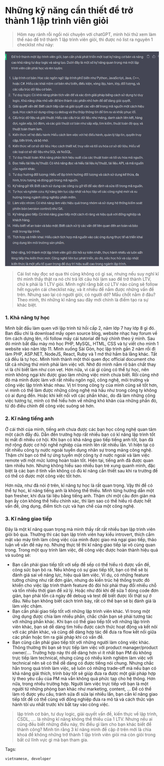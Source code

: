 # Những kỹ năng cần thiết để  trở thành 1 lập trình viên giỏi

> Hôm nay rảnh rỗi ngồi nói chuyện với chatGPT, mình hỏi thử xem làm thế nào để trở thành 1 lập trình viên giỏi, thì được nó list ra nguyên 1 checklist  như này:

![ltv gioi chatGPT](/content/images/ltv-gioi-chatgpt.png)

> Cái list này đọc sơ qua thì cũng không có gì sai, nhưng nếu suy nghĩ kĩ thì mình thấy thật ra nó chỉ trả lời câu hỏi làm sao để trở thành LTV, chứ k phải là 1 LTV giỏi. Mình nghĩ rằng bất cứ LTV nào cũng sẽ follow hết nguyên cái checklist này, và ít nhiều để nắm được những vấn đề trên. Nhưng sao lại có người giỏi, có người dở? Mấu chốt nằm ở đâu? Theo mình, thì những kĩ năng sau đây mới chính là điểm tạo ra sự khác biệt.

### 1. Khả năng tự học

Mình bắt đầu làm quen với lập trình từ hồi cấp 2, năm lớp 7 hay lớp 8 gì đó. Ban đầu chỉ là download mấy open source blog, website nhạc hay forum về tìm cách dựng lên, rồi follow mấy cái tutorial để tuỳ chỉnh theo ý mình. Sau đó mình bắt đầu mày mò học PHP, MySQL, HTML, CSS và tự viết cho mình 1 website vào năm lớp 11. Mình xuống Sài Gòn, học lập trình gần 2 năm rồi đi làm PHP, ASP.NET, NodeJS, React, Ruby và 1 mớ thứ hầm bà lằng khác. Tất cả đều là tự học. Mình hình thành một thói quen đọc official document cho tất cả những thứ mình phải làm việc với. Nhờ đó mình nắm rõ bản chất thay vì là chỉ biết làm như con vẹt. Hơn nữa, vì cái gì cũng có thể tự học, nên mình không ngại khi được giao làm những việc mình chưa biết. Rồi cũng nhờ đó mà mình được làm với rất nhiều ngôn ngữ, công nghệ, môi trường và công việc lập trình khác nhau. Vị trí trong công ty của mình cũng sẽ tốt hơn, vì mình có thể làm được những công nghệ mà hầu như trong công ty không có ai đụng đến. Hoặc khi kết nối với các phần khác,  do đã làm những công việc tương tự, mình có thể hiểu hơn về những khó khăn của những phần đó, từ đó điều chỉnh để công việc suông sẻ hơn.

### 2. Kĩ năng tiếng anh

Ở cái thời của mình, tiếng anh chưa được các bạn học công nghệ quan tâm một cách đầy đủ. Dẫn đến trường hợp rất nhiều bạn có kĩ năng lập trình tốt bị mất đi nhiều cơ hội. Khi bạn có khả năng giao tiếp tiếng anh tốt, bạn đã mở rộng được cơ hội nghề nghiệp của mình lên rất nhiều lần. Vì hiện tại có rất nhiều công ty nước ngoài tuyển dụng nhân sự trong mảng công nghệ. Thậm chí bạn có thể tự ứng tuyển một công ty ở nước ngoài và làm việc remote với một mức lương hoàn toàn tốt. Hiện tại, tiếng anh đã được quan tâm nhiều hơn. Nhưng không hiểu sao nhiều bạn trẻ xung quanh mình, đặc biệt là các bạn ở tỉnh vẫn không có đủ kĩ năng cần thiết sau khi ra trường để có thể có được một công việc tốt hơn.

Hơn nữa, như đã nói ở trên, kĩ năng tự học là rất quan trọng. Vậy thì để có thể tự học, kĩ năng tiếng anh là không thể thiếu. Mình từng hướng dẫn một bạn fresher, khi đưa tài liệu bằng tiếng anh. Thậm chí một câu đơn giản mà bạn ấy còn không thể hiểu chính xác, thì làm sao có thể hiểu rõ được hết vấn đề, ứng dụng, điểm tích cực và hạn chế của một công nghệ.

### 3. Kĩ năng giao tiếp

Đây là một kĩ năng quan trọng mà mình thấy rất rất nhiều bạn lập trình viên giỏi bỏ qua. Thường thì các bạn lập trình viên hay kiểu introvert, thích cắm mặt vào máy tính làm công việc của mình được giao mà ngại giao tiếp, thảo luận về vấn đề này nọ. Nhưng thực tế thì kĩ năng giao tiếp lại vô cùng quan trong. Trong một quy trình làm việc, để công việc được hoàn thành hiệu quả và suông sẻ:

- Bạn cần phải giao tiếp tốt với sếp để sếp có thể hiểu rõ được vấn đề, công sức bạn bỏ ra. Nếu không có sự giao tiếp tốt, bạn có thể sẽ bị đánh giá sai về năng lực, hiệu quả làm việc. Ví dụ, có những feature tưởng chừng như rất đơn giản, nhưng do kiến trúc hệ thống trước đó khiến cho việc lập trình thành feature đó đòi hỏi phải thay đổi nhiều chỗ và tốn nhiều thời gian để xử lý. Hoặc như đôi khi để sửa 1 dòng code đơn giản, bạn phải tốn cả ngày để debug và test để biết được lỗi thật sự ở đâu. Nếu bạn không biết cách trình bày, rất có thể bạn sẽ bị đánh giá là làm việc chậm.
- Bạn cần phải giao tiếp tốt với những lập trình viên khác. Vì trong một ứng dụng được chia làm nhiều phần, chắc chắn bạn sẽ phải tương tác với những phần khác. Khi bạn có thể giao tiếp tốt với những lập trình viên khác, bạn sẽ dễ dàng tìm hiểu được cách thức hoạt động và kết nôí với các phần khác, và cũng dễ dàng hợp tác để đưa ra flow kết nối giữa các phần hoặc tìm ra giải pháp khi có vấn đề.
- Bạn cũng cần phải giao tiếp tốt với những người làm công việc khác. Thông thường thì bạn sẽ trực tiếp làm việc với product manager/product owner/.... Trường hợp này thì dễ dàng hơn vì ít nhất bạn PM dù không trực tiếp làm technical, nhưng cũng có nhiều kinh nghiệm làm việc với technical nên sẽ có thể dễ dàng có được tiếng nói chung. Nhưng chắc hẳn trong quá trình làm việc, sẽ luôn có những trade-off mà nếu bạn có khả năng giải thích, trình bày tốt sẽ giúp đưa ra được một giải pháp hợp lý theo yêu cầu của PM mà vẫn không quá phức tạp cho hệ thông. Hơn nữa, trong nhiều trường hợp. Người làm việc trực tiếp với bạn là một người từ những phòng ban khác như marketing, content, ... Để có thể làm rõ được yêu cầu, tránh sửa đi sửa lại nhiều lần, bạn cần kĩ năng giao tiếp tốt để có thể cùng với đồng nghiệp đưa ra mô tả và cách thức vận hành tôí ưu nhất trước khi bắt tay vào công việc.

> lập trình cơ bản, tư duy logic, giải quyết vấn đề, kiến thực về lập trình, CSDL, .... là những kĩ năng không thể thiếu của 1 LTV. Nhưng nếu ai cũng đều biết những điều này, thì điều gì làm cho bạn khác biết để thành công? Mình tin rằng 3 kĩ năng mình đề cập ở trên mới là chìa khoá để không những trở thành 1 lập trình viên giỏi mà còn giỏi trong bất cứ lĩnh vực gì mà bạn tham gia.

Tags:
```tags
vietnamese, developer
```
